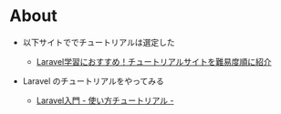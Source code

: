 # About

- 以下サイトででチュートリアルは選定した
    - [Laravel学習におすすめ！チュートリアルサイトを難易度順に紹介](https://www.sejuku.net/blog/125002)

- Laravel のチュートリアルをやってみる
    - [Laravel入門 - 使い方チュートリアル -](https://qiita.com/sano1202/items/6021856b70e4f8d3dc3d)
